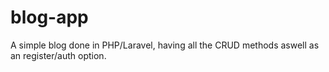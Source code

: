 # blog-app
 A simple blog done in PHP/Laravel, having all the CRUD methods aswell as an register/auth option.

